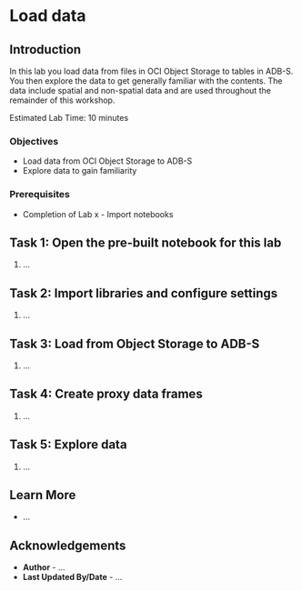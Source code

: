 # Load data

## Introduction

In this lab you load data from files in OCI Object Storage to tables in ADB-S. You then explore the data to get generally familiar with the contents. The data include spatial and non-spatial  data and are used throughout the remainder of this workshop. 

Estimated Lab Time: 10 minutes

### Objectives

* Load data from OCI Object Storage to ADB-S
* Explore data to gain familiarity

### Prerequisites

* Completion of Lab x - Import notebooks

## Task 1: Open the pre-built notebook for this lab

1. ...


## Task 2: Import libraries and configure settings

1. ...

## Task 3: Load from Object Storage to ADB-S

1. ...

## Task 4: Create proxy data frames 

1. ...

## Task 5: Explore data

1. ...
   

## Learn More

* ...

## Acknowledgements

* **Author** - ...
* **Last Updated By/Date**  - ...
